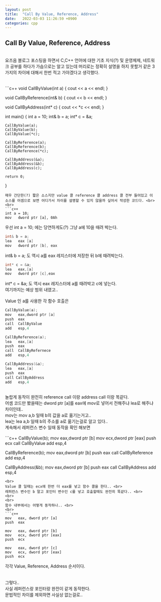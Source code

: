 ```yaml
---
layout: post
title:  "Call By Value, Reference, Address"
date:   2022-03-03 11:26:59 +0900
categories: cpp
---
```


## Call By Value, Reference, Address

<br>
요즈음 블로그 포스팅을 하면서 C,C++ 언어에 대한 기초 지식(?) 및 운영체제, 네트워크 공부를 하다가 가슴으로는 알고 있는데 머리로는 정확히 설명을 하지 못할거 같은 3가지의 차이에 대해서 한번 적고 가야겠다고 생각했다. <br>
<br>
<br>
```c++
void CallByValue(int a) {
	cout << a << endl;
}

void CallByReference(int& b) {
	cout << b << endl;
}

void CallByAddress(int* c) {
	cout << *c << endl;
}


int main()
{
	int a = 10;
	int& b = a;
	int* c = &a;

	CallByValue(a);
	CallByValue(b);
	CallByValue(*c);

	CallByReference(a);
	CallByReference(b);
	CallByReference(*c);

	CallByAddress(&a);
	CallByAddress(&b);
	CallByAddress(c);

	return 0;	
}
```
매우 간단한(?) 짧은 소스지만 value 콜 reference 콜 address 콜 전부 들어있고 이 소스를 어셈으로 보면 어디가서 차이를 설명할 수 있지 않을까 싶어서 작성한 코드다. <br>
<br>
```c++
int a = 10;
mov   dword ptr [a], 0Ah
```
우선 int a = 10; 에는 당연하게도(?) 그냥 a에 10을 때려 박는다. <br>
```c++
int& b = a;
lea   eax [a]
mov   dword ptr [b], eax
```
int& b = a; 도 역시 a를 eax 레지스터에 저장한 뒤 b에 때려박는다. <br>
```c++
int* c = &a;
lea   eax,[a]
mov   dword ptr [c],eax
```
int* c = &a; 도 역시 eax 레지스터에 a를 때려박고 c에 넣는다. <br>
여기까지는 예상 범위 내였고.. <br>
<br>
Value 인 a를 사용한 각 함수 호출은
```c++
CallByValue(a);
mov   eax,dword ptr [a]
push  eax
call  CallByValue
add   esp,4

CallByReference(a);
lea   eax,[a]
push  eax
call  CallByRefernece
add   esp,4

CallByAddress(&a);
lea   eax,[a]
push  eax
call CallByAddress
add   esp,4
```
<br>
놀랍게 동작이 완전히 reference call 이랑 address call 이랑 똑같다. <br>
어셈 코드만 봤을때는 dword ptr [a]를 eax에 mov로 넣어서 전해주냐 lea로 해주냐 차이인데..<br>
mov는 mov a,b 일때 b의 값을 a로 옮기는거고..<br>
lea는 lea a,b 일때 b의 주소를 a로 옮기는걸로 알고 있다..<br>
계속해서 레퍼런스 변수 일때 동작을 확인 해보면 <br>
<br>
```c++
CallByValue(b);
mov   eax,dword ptr [b]
mov   ecx,dword ptr [eax]
push  ecx
call  CallByValue
add   esp,4

CallByReference(b);
mov   eax,dword ptr [b]
push  eax
call  CallByReference
add   esp,4

CallByAddress(&b);
mov   eax,dword ptr [b]
push  eax
call  CallByAddress
add   esp,4
```
<br>
Value 콜 일때는 ecx에 한번 더 eax를 넣고 함수 콜을 한다.. <br>
레퍼런스 변수인 b 말고 포인터 변수인 c를 넣고 호출할때도 완전히 똑같다.. <br>
<br>
<br>
함수 내부에서는 어떻게 동작하나.. <br>
<br>
```c++
mov   eax, dword ptr [a]
push  eax

mov   eax, dword ptr [b]
mov   ecx, dword ptr [eax]
push  ecx

mov   eax, dword ptr [c]
mov   ecx, dword ptr [eax]
push  ecx

```
각각 Value, Reference, Address 순서이다. <br>
<br>
<br>
그렇다.. <br>
사실 레퍼런스랑 포인터랑 완전이 같게 동작한다. <br>
문법적인 차이를 제외하면 사실상 없는걸로.. <br>




